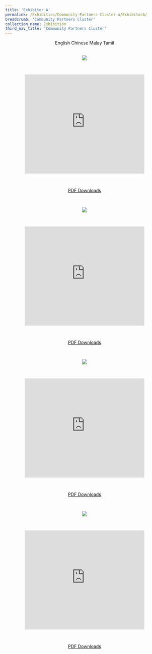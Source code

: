 ```yaml
---
title: 'Exhibitor A'
permalink: /Exhibition/Community-Partners-Cluster-a/ExhibitorA/
breadcrumb: 'Community Partners Cluster'
collection_name: Exhibition
third_nav_title: 'Community Partners Cluster'
---
```


<div style="margin-top:auto;margin-bottom:auto;text-align:center;">
<div class="tab">
  <a href="#Exh-Eng"><div style="display:inline-block;" class="btnClass">English</div></a>
  <a href="#Exh-Chinese"><div style="display:inline-block;" class="btnClass">Chinese</div></a>
  <a href="#Exh-Malay"><div style="display:inline-block;" class="btnClass">Malay</div></a>
  <a href="#Exh-Tamil"><div style="display:inline-block;" class="btnClass">Tamil</div></a>
  <div id="Exh-Eng"><br/>
  <p><img src="/images/ExhibitorEnglish-template.jpg" ></p><br/>
  <p><iframe width="380" height="315" src="https://www.youtube.com/embed/d6fmLlW8eoE" frameborder="0" allow="accelerometer; autoplay; encrypted-media; gyroscope; picture-in-picture" allowfullscreen></iframe></p><br/>
 <p><a href="01-website-exhibitor-template-pdf.pdf" download>PDF Downloads</a></p>
 </div>
  <div id="Exh-Chinese" class="content"><br/>
 <p><img src="/images/exhibitorchinese-template.jpg" ></p><br/>
 <p><iframe width="380" height="315" src="https://www.youtube.com/embed/d6fmLlW8eoE" frameborder="0" allow="accelerometer; autoplay; encrypted-media; gyroscope; picture-in-picture" allowfullscreen></iframe></p><br/>
 <p><a href="01-website-exhibitor-template-pdf.pdf" download>PDF Downloads</a></p>
  </div>
 
 <div id="Exh-Malay"><br/>
  <p><img src="/images/ExhibitorMalay-template.jpg" ></p></br>
 <p><iframe width="380" height="315" src="https://www.youtube.com/embed/d6fmLlW8eoE" frameborder="0" allow="accelerometer; autoplay; encrypted-media; gyroscope; picture-in-picture" allowfullscreen></iframe></p><br/>
 <p><a href="01-website-exhibitor-template-pdf.pdf" download>PDF Downloads</a></p>
 </div>
 
 <div id="Exh-Tamil"><br/>
  <p><img src="/images/ExhibitorTamil-template.jpg" ></p><br/>
 <p><iframe width="380" height="315" src="https://www.youtube.com/embed/d6fmLlW8eoE" frameborder="0" allow="accelerometer; autoplay; encrypted-media; gyroscope; picture-in-picture" allowfullscreen></iframe></p><br/>
 <p><a href="01-website-exhibitor-template-pdf.pdf" download>PDF Downloads</a></p>
 </div> </div></div>

